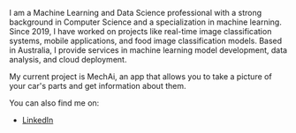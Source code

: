 I am a Machine Learning and Data Science professional with a strong background in Computer Science and a specialization in machine learning. Since 2019, I have worked on projects like real-time image classification systems, mobile applications, and food image classification models. Based in Australia, I provide services in machine learning model development, data analysis, and cloud deployment.

My current project is MechAi, an app that allows you to take a picture of your car's parts and get information about them.

You can also find me on:
- [LinkedIn](https://www.linkedin.com/in/rajib-lama-559552154/)

